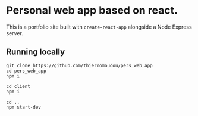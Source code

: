 # Personal web app based on react.

<!-- [![TravisCI](https://travis-ci.org/fullstackreact/food-lookup-demo.svg?branch=master)](https://travis-ci.org/fullstackreact/food-lookup-demo)
[![Dolphins](https://cdn.rawgit.com/fullstackreact/food-lookup-demo/master/dolphins-badge.svg)](https://www.fullstackreact.com) -->

This is a portfolio site built with `create-react-app` alongside a Node Express server.

## Running locally

```
git clone https://github.com/thiernomoudou/pers_web_app
cd pers_web_app
npm i

cd client
npm i

cd ..
npm start-dev
```
